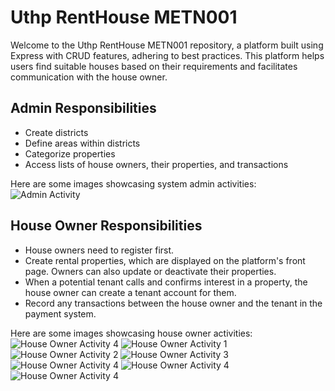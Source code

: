 # Uthp RentHouse METN001

Welcome to the Uthp RentHouse METN001 repository, a platform built using Express with CRUD features, adhering to best practices. This platform helps users find suitable houses based on their requirements and facilitates communication with the house owner.

## Admin Responsibilities
- Create districts
- Define areas within districts
- Categorize properties
- Access lists of house owners, their properties, and transactions

Here are some images showcasing system admin activities:
![Admin Activity](./files/Screenshot%202023-10-01%20221220.png)

## House Owner Responsibilities
- House owners need to register first.
- Create rental properties, which are displayed on the platform's front page. Owners can also update or deactivate their properties.
- When a potential tenant calls and confirms interest in a property, the house owner can create a tenant account for them.
- Record any transactions between the house owner and the tenant in the payment system.

Here are some images showcasing house owner activities:
![House Owner Activity 4](./files/Screenshot%202023-10-01%20221138.png)
![House Owner Activity 1](./files/Screenshot%202023-10-01%20212837.png)
![House Owner Activity 2](./files/Screenshot%202023-10-01%20214652.png)
![House Owner Activity 3](./files/Screenshot%202023-10-01%20215012.png)
![House Owner Activity 4](./files/Screenshot%202023-10-01%20220834.png)
![House Owner Activity 4](./files/Screenshot%202023-10-01%20215113.png)
![House Owner Activity 4](./files/Screenshot%202023-10-01%20221046.png)

